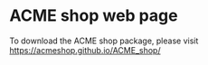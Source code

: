 # ACME shop web page
To download the ACME shop package, please visit https://acmeshop.github.io/ACME_shop/






